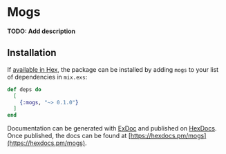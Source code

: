 # Mogs

**TODO: Add description**

## Installation

If [available in Hex](https://hex.pm/docs/publish), the package can be installed
by adding `mogs` to your list of dependencies in `mix.exs`:

```elixir
def deps do
  [
    {:mogs, "~> 0.1.0"}
  ]
end
```

Documentation can be generated with [ExDoc](https://github.com/elixir-lang/ex_doc)
and published on [HexDocs](https://hexdocs.pm). Once published, the docs can
be found at [https://hexdocs.pm/mogs](https://hexdocs.pm/mogs).


